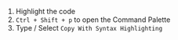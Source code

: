 1. Highlight the code
2. `Ctrl + Shift + p` to open the Command Palette
3. Type / Select `Copy With Syntax Highlighting`